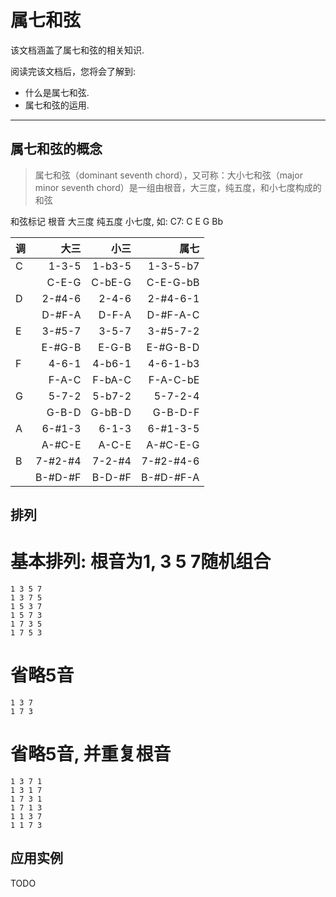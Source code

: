 属七和弦
========

该文档涵盖了属七和弦的相关知识.

阅读完该文档后，您将会了解到:

* 什么是属七和弦.
* 属七和弦的运用.

--------------------------------------------------------------------------------

属七和弦的概念
-------------

> 属七和弦（dominant seventh chord），又可称：大小七和弦（major minor seventh chord）是一组由根音，大三度，纯五度，和小七度构成的和弦

和弦标记 根音 大三度  纯五度  小七度, 如:
    C7: C  E  G  Bb

| 调  | 大三    |  小三  | 属七
| --- | ------: | -----: | -------:
| C   | 1-3-5   | 1-b3-5 | 1-3-5-b7
|     | C-E-G   | C-bE-G | C-E-G-bB
| D   | 2-#4-6  | 2-4-6  | 2-#4-6-1
|     | D-#F-A  | D-F-A  | D-#F-A-C
| E   | 3-#5-7  | 3-5-7  | 3-#5-7-2
|     | E-#G-B  | E-G-B  | E-#G-B-D
| F   | 4-6-1   | 4-b6-1 | 4-6-1-b3
|     | F-A-C   | F-bA-C | F-A-C-bE
| G   | 5-7-2   | 5-b7-2 | 5-7-2-4
|     | G-B-D   | G-bB-D | G-B-D-F
| A   | 6-#1-3  | 6-1-3  | 6-#1-3-5
|     | A-#C-E  | A-C-E  | A-#C-E-G
| B   | 7-#2-#4 | 7-2-#4 | 7-#2-#4-6
|     | B-#D-#F | B-D-#F | B-#D-#F-A

排列
----
# 基本排列: 根音为1, 3 5 7随机组合
```
1 3 5 7
1 3 7 5
1 5 3 7
1 5 7 3
1 7 3 5
1 7 5 3
```

# 省略5音
```
1 3 7
1 7 3
```

# 省略5音, 并重复根音
```
1 3 7 1
1 3 1 7
1 7 3 1
1 7 1 3
1 1 3 7
1 1 7 3
```

应用实例
--------
TODO
